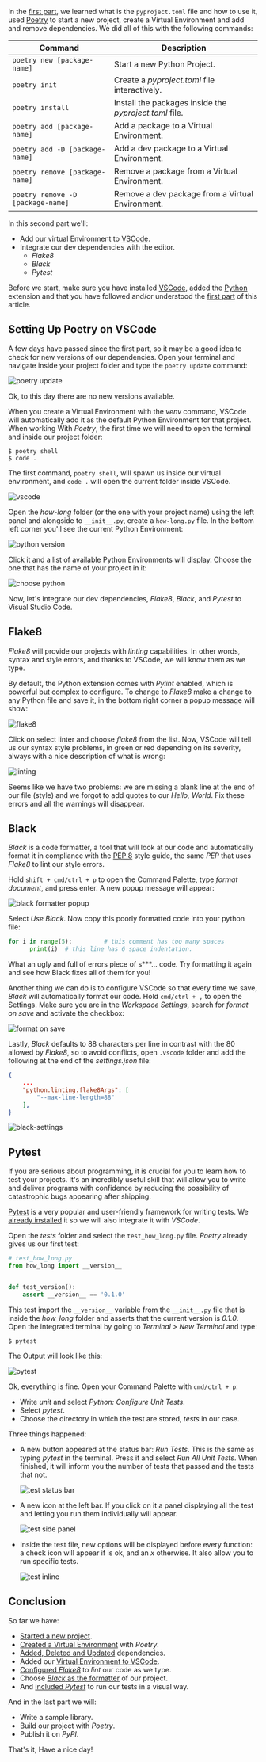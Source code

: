 In the [first part](https://www.pythoncheatsheet.org/blog/python-projects-with-poetry-and-vscode-part-1), we learned what is the `pyproject.toml` file and how to use it, used [Poetry](https://poetry.eustace.io/) to start a new project, create a Virtual Environment and add and remove dependencies. We did all of this with the following commands:

| Command                           | Description                                            |
| --------------------------------- | ------------------------------------------------------ |
| `poetry new [package-name]`       | Start a new Python Project.                            |
| `poetry init`                     | Create a *pyproject.toml* file interactively.          |
| `poetry install`                  | Install the packages inside the *pyproject.toml* file. |
| `poetry add [package-name]`       | Add a package to a Virtual Environment.                |
| `poetry add -D [package-name]`    | Add a dev package to a Virtual Environment.            |
| `poetry remove [package-name]`    | Remove a package from a Virtual Environment.           |
| `poetry remove -D [package-name]` | Remove a dev package from a Virtual Environment.       |

In this second part we'll:

- Add our virtual Environment to [VSCode](https://code.visualstudio.com/).
- Integrate our dev dependencies with the editor.
  - *Flake8*
  - *Black*
  - *Pytest*

Before we start, make sure you have installed [VSCode](https://code.visualstudio.com/), added the [Python](https://marketplace.visualstudio.com/itemdetails?itemName=ms-python.python) extension and that you have followed and/or understood the [first part](https://www.pythoncheatsheet.org/blog/python-projects-with-poetry-and-vscode-part-1) of this article.

## Setting Up Poetry on VSCode

A few days have passed since the first part, so it may be a good idea to check for new versions of our dependencies. Open your terminal and navigate inside your project folder and type the `poetry update` command:

![poetry update](https://raw.githubusercontent.com/wilfredinni/pysheetComments/master/2019/April/poetry_vscode_p2/img/update.png)

Ok, to this day there are no new versions available.

When you create a Virtual Environment with the *venv* command, VSCode will automatically add it as the default Python Environment for that project. When working With *Poetry*, the first time we will need to open the terminal and inside our project folder:

```
$ poetry shell
$ code .
```

The first command, `poetry shell`, will spawn us inside our virtual environment, and `code .` will open the current folder inside VSCode.

![vscode](https://raw.githubusercontent.com/wilfredinni/pysheetComments/master/2019/April/poetry_vscode_p2/img/vscode.png)

Open the *how-long* folder (or the one with your project name) using the left panel and alongside to `__init__.py`, create a `how-long.py` file. In the bottom left corner you'll see the current Python Environment:

![python version](https://raw.githubusercontent.com/wilfredinni/pysheetComments/master/2019/April/poetry_vscode_p2/img/python-code.png)

Click it and a list of available Python Environments will display. Choose the one that has the name of your project in it:

![choose python](https://raw.githubusercontent.com/wilfredinni/pysheetComments/master/2019/April/poetry_vscode_p2/img/choose-environment.png)

Now, let's integrate our dev dependencies, *Flake8*, *Black*, and *Pytest* to Visual Studio Code.

## Flake8

*Flake8* will provide our projects with *linting* capabilities. In other words, syntax and style errors, and thanks to VSCode, we will know them as we type.

By default, the Python extension comes with *Pylint* enabled, which is powerful but complex to configure. To change to *Flake8* make a change to any Python file and save it, in the bottom right corner a popup message will show:

![flake8](https://raw.githubusercontent.com/wilfredinni/pysheetComments/master/2019/April/poetry_vscode_p2/img/select-linter.png)

Click on select linter and choose *flake8* from the list. Now, VSCode will tell us our syntax style problems, in green or red depending on its severity, always with a nice description of what is wrong:

![linting](https://raw.githubusercontent.com/wilfredinni/pysheetComments/master/2019/April/poetry_vscode_p2/img/linting.png)

Seems like we have two problems: we are missing a blank line at the end of our file (style) and we forgot to add quotes to our *Hello, World*. Fix these errors and all the warnings will disappear.

## Black

*Black* is a code formatter, a tool that will look at our code and automatically format it in compliance with the [PEP 8](https://www.python.org/dev/peps/pep-0008/) style guide, the same *PEP* that uses *Flake8* to lint our style errors.

Hold `shift + cmd/ctrl + p` to open the Command Palette, type *format document*, and press enter. A new popup message will appear:

![black formatter popup](https://raw.githubusercontent.com/wilfredinni/pysheetComments/master/2019/April/poetry_vscode_p2/img/format-popup.png)

Select *Use Black*. Now copy this poorly formatted code into your python file:

```python
for i in range(5):         # this comment has too many spaces
      print(i)  # this line has 6 space indentation.
```

What an ugly and full of errors piece of s***... code. Try formatting it again and see how Black fixes all of them for you!

Another thing we can do is to configure VSCode so that every time we save, *Black* will automatically format our code. Hold `cmd/ctrl + ,` to open the Settings. Make sure you are in the *Workspace Settings*, search for *format on save* and activate the checkbox:

![format on save](https://raw.githubusercontent.com/wilfredinni/pysheetComments/master/2019/April/poetry_vscode_p2/img/format-on-save.png)

Lastly, *Black* defaults to 88 characters per line in contrast with the 80 allowed by *Flake8*, so to avoid conflicts, open `.vscode` folder and add the following at the end of the *settings.json* file:

```json
{
    ...
    "python.linting.flake8Args": [
        "--max-line-length=88"
    ],
}
```

![black-settings](https://raw.githubusercontent.com/wilfredinni/pysheetComments/master/2019/April/poetry_vscode_p2/img/black-settings.png)

## Pytest

If you are serious about programming, it is crucial for you to learn how to test your projects. It's an incredibly useful skill that will allow you to write and deliver programs with confidence by reducing the possibility of catastrophic bugs appearing after shipping.

[Pytest](https://docs.pytest.org/en/latest/) is a very popular and user-friendly framework for writing tests. We [already installed](https://www.pythoncheatsheet.org/blog/python-projects-with-poetry-and-vscode-part-1#Dependency-Management) it so we will also integrate it with *VSCode*.

Open the *tests* folder and select the `test_how_long.py` file. *Poetry* already gives us our first test:

```python
# test_how_long.py
from how_long import __version__


def test_version():
    assert __version__ == '0.1.0'
```

This test import the `__version__` variable from the `__init__.py` file that is inside the *how_long* folder and asserts that the current version is *0.1.0*. Open the integrated terminal by going to *Terminal > New Terminal* and type:

```
$ pytest
```

The Output will look like this:

![pytest](https://raw.githubusercontent.com/wilfredinni/pysheetComments/master/2019/April/poetry_vscode_p2/img/pytest-terminal.png)

Ok, everything is fine. Open your Command Palette with `cmd/ctrl + p`:

- Write *unit* and select *Python: Configure Unit Tests*.
- Select *pytest*.
- Choose the directory in which the test are stored, *tests* in our case.

Three things happened:

- A new button appeared at the status bar: *Run Tests*. This is the same as typing *pytest* in the terminal. Press it and select *Run All Unit Tests*. When finished, it will inform you the number of tests that passed and the tests that not.

    ![test status bar](https://raw.githubusercontent.com/wilfredinni/pysheetComments/master/2019/April/poetry_vscode_p2/img/test-statusbar.png)

- A new icon at the left bar. If you click on it a panel displaying all the test and letting you run them individually will appear.

    ![test side panel](https://raw.githubusercontent.com/wilfredinni/pysheetComments/master/2019/April/poetry_vscode_p2/img/test-side-panel.png)

- Inside the test file, new options will be displayed before every function: a check icon will appear if is ok, and an *x* otherwise. It also allow you to run specific tests.

    ![test inline](https://raw.githubusercontent.com/wilfredinni/pysheetComments/master/2019/April/poetry_vscode_p2/img/test-inline.png)

## Conclusion

So far we have:

- [Started a new project](https://www.pythoncheatsheet.org/blog/python-projects-with-poetry-and-vscode-part-1#Starting-a-New-Project).
- [Created a Virtual Environment](https://www.pythoncheatsheet.org/blog/python-projects-with-poetry-and-vscode-part-1#Creating-a-Virtual-Environment) with *Poetry*.
- [Added, Deleted and Updated](https://www.pythoncheatsheet.org/blog/python-projects-with-poetry-and-vscode-part-1#Dependency-Management) dependencies.
- Added our [Virtual Environment to VSCode](#Setting-Up-Poetry-on-VSCode).
- [Configured *Flake8*](#Flake8) to *lint* our code as we type.
- Choose [*Black* as the formatter](#Black) of our project.
- And [included *Pytest*](#Pytest) to run our tests in a visual way.

And in the last part we will:

- Write a sample library.
- Build our project with *Poetry*.
- Publish it on *PyPI*.

That's it, Have a nice day!
